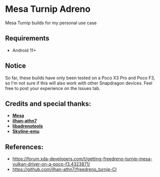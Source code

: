 # Mesa Turnip Adreno
Mesa Turnip builds for my personal use case

## Requirements
- Android 11+

## Notice
So far, these builds have only been tested on a Poco X3 Pro and Poco F3, so I'm not sure if this will also work with other Snapdragon devices.
Feel free to post your experience on the Issues tab.

## Credits and special thanks:
- [**Mesa**](https://gitlab.freedesktop.org/mesa/mesa)
- [**ilhan-athn7**](https://github.com/ilhan-athn7)
- [**libadrenotools**](https://github.com/bylaws/libadrenotools)
- [**Skyline-emu**](https://github.com/skyline-emu)

## References:
- https://forum.xda-developers.com/t/getting-freedreno-turnip-mesa-vulkan-driver-on-a-poco-f3.4323871/
- https://github.com/ilhan-athn7/freedreno_turnip-CI

